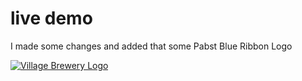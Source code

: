 live demo
==========

I made some changes and added that some Pabst Blue Ribbon Logo

<a href="http://villagebrewery.com"><img src="villagebrewery.jpg" alt="Village Brewery Logo" /></a>
